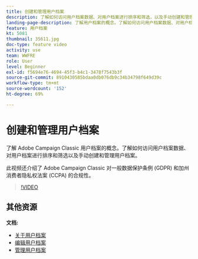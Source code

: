 ```yaml
---
title: 创建和管理用户档案
description: 了解如何访问用户档案数据、对用户档案进行排序和筛选，以及手动创建和管理用户档案。 了解对一般数据保护条例 (GDPR) 和加州消费者隐私权法案 (CCPA) 的合规性。
landing-page-description: 了解用户档案的概念。了解如何访问用户档案数据、对用户档案进行排序和筛选以及手动创建和管理用户档案。了解 GDPR 和 CCPA。
feature: 用户档案
kt: 5081
thumbnail: 35611.jpg
doc-type: feature video
activity: use
team: WWFRE
role: User
level: Beginner
exl-id: f5694e76-4694-45f3-b4c1-3478f7543b3f
source-git-commit: 8910430585bdaa0db076db9c34b34798f649d39c
workflow-type: tm+mt
source-wordcount: '152'
ht-degree: 69%

---
```


# 创建和管理用户档案

了解 Adobe Campaign Classic 用户档案的概念。了解如何访问用户档案数据、对用户档案进行排序和筛选以及手动创建和管理用户档案。

此视频还介绍了 Adobe Campaign Classic 对一般数据保护条例 (GDPR) 和加州消费者隐私权法案 (CCPA) 的合规性。

>[!VIDEO](https://video.tv.adobe.com/v/35611?quality=12)

## 其他资源

**文档:**

* [关于用户档案](https://experienceleague.adobe.com/docs/campaign-classic/using/getting-started/profile-management/about-profiles.html?lang=en)
* [编辑用户档案](https://experienceleague.adobe.com/docs/campaign-classic/using/getting-started/profile-management/editing-a-profile.html?lang=en)
* [管理用户档案](https://experienceleague.adobe.com/docs/campaign-classic/using/getting-started/profile-management/adding-profiles.html?lang=en)
